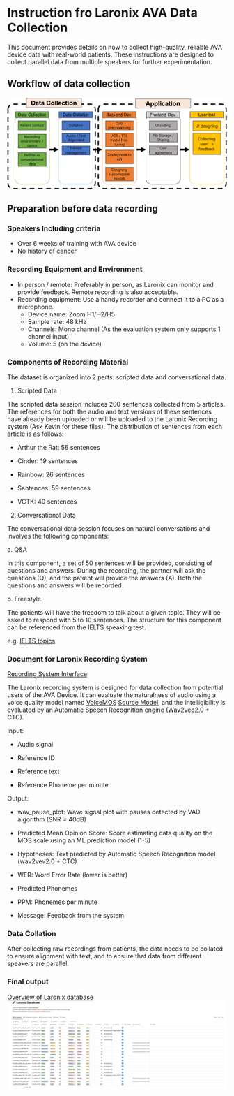 # Instruction fro Laronix AVA Data Collection
This document provides details on how to collect high-quality, reliable AVA device data with real-world patients.
These instructions are designed to collect parallel data from multiple speakers for further experimentation.

## Workflow of data collection
![Laronix_data_workflow](./figs/Laronix_Data_workflow.png)

## Preparation before data recording
### Speakers Including criteria
- Over 6 weeks of training with AVA device
- No history of cancer

### Recording Equipment and Environment

- In person / remote: Preferably in person, as Laronix can monitor and provide feedback. Remote recording is also acceptable.
- Recording equipment: Use a handy recorder and connect it to a PC as a microphone.
  - Device name: Zoom H1/H2/H5 
  - Sample rate: 48 kHz
  - Channels: Mono channel (As the evaluation system only supports 1 channel input)
  - Volume: 5 (on the device)

### Components of Recording Material

The dataset is organized into 2 parts: scripted data and conversational data.

1. Scripted Data

The scripted data session includes 200 sentences collected from 5 articles. The references for both the audio and text versions of these sentences have already been uploaded or will be uploaded to the Laronix Recording system (Ask Kevin for these files). The distribution of sentences from each article is as follows:

- Arthur the Rat: 56 sentences

- Cinder: 19 sentences

- Rainbow: 26 sentences

- Sentences: 59 sentences

- VCTK: 40 sentences

2. Conversational Data

The conversational data session focuses on natural conversations and involves the following components:

a. Q&A

In this component, a set of 50 sentences will be provided, consisting of questions and answers. During the recording, the partner will ask the questions (Q), and the patient will provide the answers (A). Both the questions and answers will be recorded.

b. Freestyle

The patients will have the freedom to talk about a given topic. They will be asked to respond with 5 to 10 sentences. The structure for this component can be referenced from the IELTS speaking test.

e.g. [IELTS topics](https://ieltsliz.com/ielts-speaking-part-1-topics/)

### Document for Laronix Recording System
[Recording System Interface](./figs/Recording_interface.png)

The Laronix recording system is designed for data collection from potential users of the AVA Device. It can evaluate the naturalness of audio using a voice quality model named [VoiceMOS](https://voicemos-challenge-2022.github.io/) [Source Model](https://huggingface.co/spaces/sarulab-speech/UTMOS-demo), and the intelligibility is evaluated by an Automatic Speech Recognition engine (Wav2vec2.0 + CTC).

Input:

- Audio signal

- Reference ID

- Reference text

- Reference Phoneme per minute

Output:

- wav_pause_plot: Wave signal plot with pauses detected by VAD algorithm (SNR = 40dB)

- Predicted Mean Opinion Score: Score estimating data quality on the MOS scale using an ML prediction model (1-5)

- Hypotheses: Text predicted by Automatic Speech Recognition model (wav2vev2.0 + CTC)

- WER: Word Error Rate (lower is better)

- Predicted Phonemes

- PPM: Phonemes per minute

- Message: Feedback from the system

### Data Collation 

After collecting raw recordings from patients, the data needs to be collated to ensure alignment with text, and to ensure that data from different speakers are parallel.

### Final output
[Overview of Laronix database](https://kevinlaronix.notion.site/754ddf2d915142f78f150e62a1194355?v=703b8bef383749d9b0dd7b6397ab08e2)
![Database Overview](./figs/Database_overview.png)